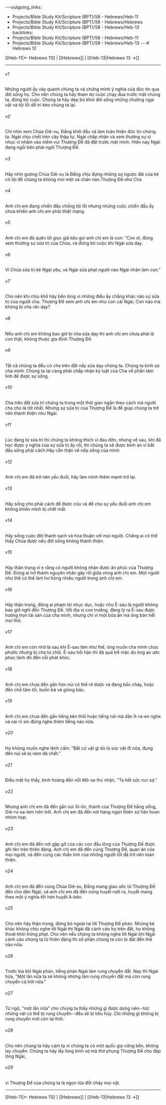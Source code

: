 ---outgoing_links:
  - Projects/Bible Study Kit/Scripture (BPT)/58 - Hebrews/Heb-11
  - Projects/Bible Study Kit/Scripture (BPT)/58 - Hebrews/Hebrews
  - Projects/Bible Study Kit/Scripture (BPT)/58 - Hebrews/Heb-13
backlinks:
  - Projects/Bible Study Kit/Scripture (BPT)/58 - Hebrews/Heb-11
  - Projects/Bible Study Kit/Scripture (BPT)/58 - Hebrews/Heb-13
---# Hebrews 12

[[Heb-11|← Hebrews 11]] | [[Hebrews]] | [[Heb-13|Hebrews 13 →]]
***



###### v1 
Những người ấy vây quanh chúng ta và chứng minh ý nghĩa của đức tin qua đời sống họ. Cho nên chúng ta hãy tham dự cuộc chạy đua trước mặt chúng ta, đừng bỏ cuộc. Chúng ta hãy dẹp bỏ khỏi đời sống những chướng ngại vật và tội lỗi dễ trì kéo chúng ta lại. 

###### v2 
Chỉ nhìn xem Chúa Giê-xu, Đấng khởi đầu và làm toàn thiện đức tin chúng ta. Ngài chịu chết trên cây thập tự. Ngài chấp nhận và xem thường sự sỉ nhục vì nhắm vào niềm vui Thượng Đế đã đặt trước mặt mình. Hiện nay Ngài đang ngồi bên phải ngôi Thượng Đế. 

###### v3 
Hãy nhìn gương Chúa Giê-xu là Đấng chịu đựng những sự ngược đãi của kẻ có tội để chúng ta không mỏi mệt và chán nản.Thượng Đế như Cha 

###### v4 
Anh chị em đang chiến đấu chống tội lỗi nhưng những cuộc chiến đấu ấy chưa khiến anh chị em phải thiệt mạng. 

###### v5 
Anh chị em đã quên lời giục giã kêu gọi anh chị em là con: "Con ơi, đừng xem thường sự sửa trị của Chúa, và đừng bỏ cuộc khi Ngài sửa dạy. 

###### v6 
Vì Chúa sửa trị kẻ Ngài yêu, và Ngài sửa phạt người nào Ngài nhận làm con." 

###### v7 
Cho nên khi chịu khổ hãy bền lòng vì những điều ấy chẳng khác nào sự sửa trị của người cha. Thượng Đế xem anh chị em như con cái Ngài. Con nào mà không bị cha răn dạy? 

###### v8 
Nếu anh chị em không bao giờ bị cha sửa dạy thì anh chị em chưa phải là con thật, không thuộc gia đình Thượng Đế. 

###### v9 
Tất cả chúng ta đều có cha trên đất nầy sửa dạy chúng ta. Chúng ta kính sợ cha mình. Chúng ta lại càng phải chấp nhận kỷ luật của Cha về phần tâm linh để được sự sống. 

###### v10 
Cha trên đất sửa trị chúng ta trong một thời gian ngắn theo cách mà người cha cho là tốt nhất. Nhưng sự sửa trị của Thượng Đế là để giúp chúng ta trở nên thánh thiện như Ngài. 

###### v11 
Lúc đang bị sửa trị thì chúng ta không thích vì đau đớn, nhưng về sau, khi đã học được ý nghĩa của sự sửa trị ấy rồi, thì chúng ta sẽ được bình an vì bắt đầu sống phải cách.Hãy cẩn thận về nếp sống của mình 

###### v12 
Anh chị em đã trở nên yếu đuối, hãy làm mình thêm mạnh trở lại. 

###### v13 
Hãy sống cho phải cách để được cứu và để cho sự yếu đuối anh chị em không khiến mình bị chết mất. 

###### v14 
Hãy sống cuộc đời thanh sạch và hòa thuận với mọi người. Chẳng ai có thể thấy Chúa được nếu đời sống không thánh thiện. 

###### v15 
Hãy thận trọng vì e rằng có người không nhận được ân phúc của Thượng Đế. Đừng ai trở thành nguyên nhân gây rối giữa vòng anh chị em. Một người như thế có thể làm hư hỏng nhiều người trong anh chị em. 

###### v16 
Hãy thận trọng, đừng ai phạm tội nhục dục, hoặc như Ê-sau là người không bao giờ nghĩ đến Thượng Đế. Với địa vị con trưởng, đáng lý ra Ê-sau được hưởng trọn tài sản của cha mình, nhưng chỉ vì một bữa ăn mà ông bán hết mọi thứ. 

###### v17 
Anh chị em còn nhớ là sau khi Ê-sau làm như thế, ông muốn cha mình chúc phước nhưng bị cha từ chối. Ê-sau hối hận thì đã quá trễ mặc dù ông ao ước phúc lành đó đến nỗi phát khóc. 

###### v18 
Anh chị em chưa đến gần hòn núi có thể rờ được và đang bốc cháy, hoặc đến chỗ tăm tối, buồn bã và giông bão. 

###### v19 
Anh chị em chưa đến gần tiếng kèn thổi hoặc tiếng nói mà dân Ít-ra-en nghe và nài nỉ xin đừng nghe thêm tiếng nào nữa. 

###### v20 
Họ không muốn nghe lệnh cấm: "Bất cứ vật gì dù là súc vật đi nữa, đụng đến núi sẽ bị ném đá chết." 

###### v21 
Điều mắt họ thấy, kinh hoàng đến nỗi Mô-se thú nhận, "Ta hết sức run sợ." 

###### v22 
Nhưng anh chị em đã đến gần núi Xi-ôn, thành của Thượng Đế hằng sống, Giê-ru-sa-lem trên trời. Anh chị em đã đến nơi hàng ngàn thiên sứ hân hoan nhóm họp. 

###### v23 
Anh chị em đã đến nơi gặp gỡ của các con đầu lòng của Thượng Đế được ghi tên trên thiên đàng. Anh chị em đã đến cùng Thượng Đế, quan án của mọi người, và đến cùng các thần linh của những người tốt đã trở nên toàn thiện. 

###### v24 
Anh chị em đã đến cùng Chúa Giê-xu, Đấng mang giao ước từ Thượng Đế đến cho dân Ngài, và anh chị em đã đến cùng huyết rưới ra, huyết mang theo một ý nghĩa tốt hơn huyết A-bên. 

###### v25 
Cho nên hãy thận trọng, đừng bỏ ngoài tai lời Thượng Đế phán. Những kẻ khác không chịu nghe lời Ngài thì Ngài đã cảnh cáo họ trên đất, họ không thoát khỏi trừng phạt. Cho nên nếu chúng ta không nghe lời Ngài khi Ngài cảnh cáo chúng ta từ thiên đàng thì số phận chúng ta còn bi đát đến thế nào nữa. 

###### v26 
Trước kia khi Ngài phán, tiếng phán Ngài làm rung chuyển đất. Nay thì Ngài hứa, "Một lần nữa ta sẽ không những làm rung chuyển đất mà còn rung chuyển cả trời nữa." 

###### v27 
Từ ngữ, "một lần nữa" cho chúng ta thấy những gì được dựng nên--tức những vật có thể bị rung chuyển--đều sẽ bị tiêu hủy. Chỉ những gì không bị rung chuyển mới còn lại thôi. 

###### v28 
Cho nên chúng ta hãy cảm tạ vì chúng ta có một quốc gia vững bền, không lay chuyển. Chúng ta hãy lấy lòng kính sợ mà thờ phụng Thượng Đế cho đẹp lòng Ngài, 

###### v29 
vì Thượng Đế của chúng ta là ngọn lửa đốt cháy mọi vật.

***
[[Heb-11|← Hebrews 11]] | [[Hebrews]] | [[Heb-13|Hebrews 13 →]]

